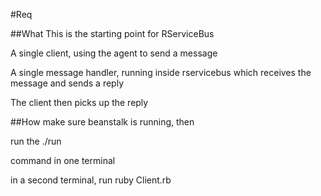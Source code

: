 #Req

##What
This is the starting point for RServiceBus

A single client, using the agent to send a message

A single message handler, running inside rservicebus which receives 
the message and sends a reply

The client then picks up the reply

##How
make sure beanstalk is running, then

run the
  ./run

command in one terminal

in a second terminal, run
  ruby Client.rb


